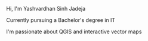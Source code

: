 Hi, I'm Yashvardhan Sinh Jadeja

Currently pursuing a Bachelor's degree in IT

I'm passionate about QGIS and interactive vector maps
